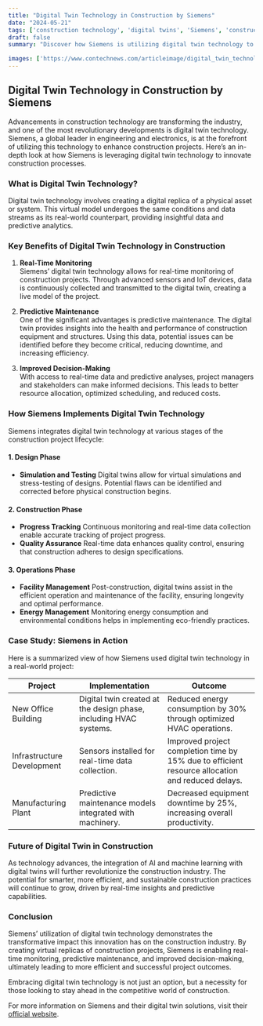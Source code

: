 ```yaml
--- 
title: "Digital Twin Technology in Construction by Siemens" 
date: "2024-05-21"
tags: ['construction technology', 'digital twins', 'Siemens', 'construction innovation', 'predictive maintenance', 'real-time monitoring', 'project lifecycle', 'virtual replicas', 'decision-making'] 
draft: false
summary: "Discover how Siemens is utilizing digital twin technology to create virtual replicas of construction projects, enabling real-time monitoring, predictive maintenance, and improved decision-making throughout the project lifecycle." 

images: ['https://www.contechnews.com/articleimage/digital_twin_technology_in_construction_by_siemens.webp']
---
```


## Digital Twin Technology in Construction by Siemens

Advancements in construction technology are transforming the industry, and one of the most revolutionary developments is digital twin technology. Siemens, a global leader in engineering and electronics, is at the forefront of utilizing this technology to enhance construction projects. Here’s an in-depth look at how Siemens is leveraging digital twin technology to innovate construction processes.

### What is Digital Twin Technology?

Digital twin technology involves creating a digital replica of a physical asset or system. This virtual model undergoes the same conditions and data streams as its real-world counterpart, providing insightful data and predictive analytics.

### Key Benefits of Digital Twin Technology in Construction

1. **Real-Time Monitoring**  
   Siemens’ digital twin technology allows for real-time monitoring of construction projects. Through advanced sensors and IoT devices, data is continuously collected and transmitted to the digital twin, creating a live model of the project.

2. **Predictive Maintenance**  
   One of the significant advantages is predictive maintenance. The digital twin provides insights into the health and performance of construction equipment and structures. Using this data, potential issues can be identified before they become critical, reducing downtime, and increasing efficiency.

3. **Improved Decision-Making**  
   With access to real-time data and predictive analyses, project managers and stakeholders can make informed decisions. This leads to better resource allocation, optimized scheduling, and reduced costs.

### How Siemens Implements Digital Twin Technology

Siemens integrates digital twin technology at various stages of the construction project lifecycle:

#### 1. **Design Phase**

- **Simulation and Testing**
  Digital twins allow for virtual simulations and stress-testing of designs. Potential flaws can be identified and corrected before physical construction begins.

#### 2. **Construction Phase**

- **Progress Tracking**
  Continuous monitoring and real-time data collection enable accurate tracking of project progress.
- **Quality Assurance**
  Real-time data enhances quality control, ensuring that construction adheres to design specifications.

#### 3. **Operations Phase**

- **Facility Management**
  Post-construction, digital twins assist in the efficient operation and maintenance of the facility, ensuring longevity and optimal performance.
- **Energy Management**
  Monitoring energy consumption and environmental conditions helps in implementing eco-friendly practices.

### Case Study: Siemens in Action

Here is a summarized view of how Siemens used digital twin technology in a real-world project:

| **Project**                 | **Implementation**                                              | **Outcome**                                                                                   |
|-----------------------------|-----------------------------------------------------------------|-----------------------------------------------------------------------------------------------|
| New Office Building         | Digital twin created at the design phase, including HVAC systems.| Reduced energy consumption by 30% through optimized HVAC operations.                          |
| Infrastructure Development  | Sensors installed for real-time data collection.                | Improved project completion time by 15% due to efficient resource allocation and reduced delays.|
| Manufacturing Plant         | Predictive maintenance models integrated with machinery.        | Decreased equipment downtime by 25%, increasing overall productivity.                         |

### Future of Digital Twin in Construction

As technology advances, the integration of AI and machine learning with digital twins will further revolutionize the construction industry. The potential for smarter, more efficient, and sustainable construction practices will continue to grow, driven by real-time insights and predictive capabilities.

### Conclusion

Siemens’ utilization of digital twin technology demonstrates the transformative impact this innovation has on the construction industry. By creating virtual replicas of construction projects, Siemens is enabling real-time monitoring, predictive maintenance, and improved decision-making, ultimately leading to more efficient and successful project outcomes.

Embracing digital twin technology is not just an option, but a necessity for those looking to stay ahead in the competitive world of construction.

For more information on Siemens and their digital twin solutions, visit their [official website](https://www.siemens.com).

